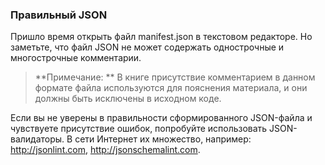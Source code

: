 ### Правильный JSON

Пришло время открыть файл manifest.json в текстовом редакторе. Но заметьте, что файл JSON не может содержать однострочные и многострочные комментарии.

> **Примечание:**
> В книге присутствие комментарием в данном формате файла используются для пояснения материала, и они должны быть исключены в исходном коде.

Если вы не уверены в правильности сформированного JSON-файла и чувствуете присутствие ошибок, попробуйте использовать JSON-валидаторы. В сети Интернет их множество, например: http://jsonlint.com, http://jsonschemalint.com.

